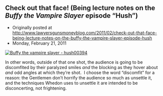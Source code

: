 ## Check out that face! (Being lecture notes on the <em>Buffy the Vampire Slayer</em> episode “Hush”)

 * Originally posted at http://www.lawyersgunsmoneyblog.com/2011/02/check-out-that-face-being-lecture-notes-on-the-buffy-the-vampire-slayer-episode-hush
 * Monday, February 21, 2011

[![Buffy the vampire slayer - hush00394](http://acephalous.typepad.com/.a/6a00d8341c2df453ef014e863b02be970d-500wi "Buffy the vampire slayer - hush00394")](http://acephalous.typepad.com/.a/6a00d8341c2df453ef014e863b02be970d-popup)  

In other words, outside of that one shot, the audience is going to be discomfited by their paralyzed smiles _and_ the blocking as they hover about _and_ odd angles at which they’re shot.  I choose the word “discomfit” for a reason: the Gentlemen don’t horrify the audience so much as unsettle it, and the techniques Whedon uses to unsettle it are intended to be disconcerting, not frightening.
